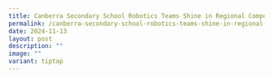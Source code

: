 ```yaml
---
title: Canberra Secondary School Robotics Teams Shine in Regional Competitions
permalink: /canberra-secondary-school-robotics-teams-shine-in-regional-competitions/
date: 2024-11-13
layout: post
description: ""
image: ""
variant: tiptap
---
```

